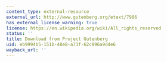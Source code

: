 ```yaml
---
content_type: external-resource
external_url: http://www.gutenberg.org/etext/7986
has_external_license_warning: true
license: https://en.wikipedia.org/wiki/All_rights_reserved
status: ''
title: Download from Project Gutenberg
uid: eb9994b5-151b-48e8-a73f-62c896a9dde6
wayback_url: ''
---
```

